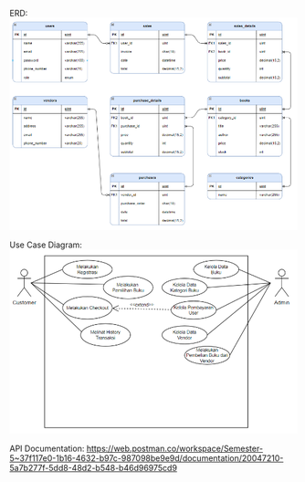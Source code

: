ERD:
![Alt text](docs/ERD.png)

Use Case Diagram:
![Alt text](docs/UseCase.png)

API Documentation:
https://web.postman.co/workspace/Semester-5~37f117e0-1b16-4632-b97c-987098be9e9d/documentation/20047210-5a7b277f-5dd8-48d2-b548-b46d96975cd9